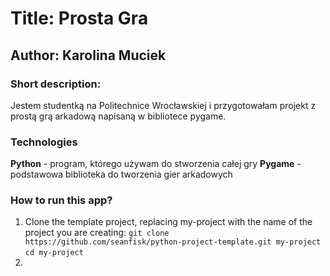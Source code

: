 
# Title: Prosta Gra 
## Author: Karolina Muciek

### Short description:
Jestem studentką na Politechnice Wrocławskiej i przygotowałam projekt z prostą grą arkadową napisaną w bibliotece pygame.


### Technologies
**Python** - program, którego używam do stworzenia całej gry 
**Pygame** - podstawowa biblioteka do tworzenia gier arkadowych
### How to run this app?
1. Clone the template project, replacing my-project with the name of the project you are creating: 
`git clone https://github.com/seanfisk/python-project-template.git my-project`
`cd my-project `
2. 
